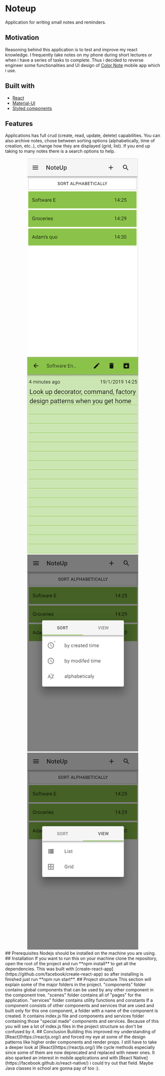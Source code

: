 # Noteup
Application for writing small notes and reminders.
## Motivation
Reasoning behind this application is to test and improve my react knowledge. I frequently take notes on my phone during short lectures or when i have a series of tasks to complete. Thus i decided to reverse engineer some functionalities and UI design of [Color Note](https://play.google.com/store/apps/details?id=com.socialnmobile.dictapps.notepad.color.note) mobile app which i use. 
## Built with

 - [React](https://reactjs.org/)
 - [Material-UI](https://material-ui.com/)
 - [Styled components](https://www.styled-components.com/)
## Features
Applications has full crud (create, read, update, delete) capabilities. You can also archive notes, chose between sorting options (alphabetically, time of creation, etc..), change how they are displayed (grid, list). If you end up taking to many notes there is a search options to help.
<div style="text-align: center">
  <img src="images/overview.png">
  <img src="images/note-content.png">
  <img src="images/sort.png">
  <img src="images/view.png">
</div>
## Prerequisites
Nodejs should be installed on the machine you are using.
## Installation
If you want to run this on your machine clone the repository, open the root of the project and run **npm install** to get all the dependencies. This was built with [create-react-app](https://github.com/facebook/create-react-app) so after installing is finished just run **npm run start**.
## Project structure
This section will explain some of the major folders in the project.
"components" folder contains global components that can be used by any other component in the component tree.
"scenes" folder contains all of "pages" for the application.
"services" folder contains utility functions and constants
If a component consists of other components and services that are used and built only for this one component, a folder with a name of the component is created. It contains index.js file and components and services folder containing those "special made" components and services.
Because of this you will see a lot of index.js files in the project structure so don't be confused by it.
## Conclusion
Building this improved my understanding of [React](https://reactjs.org/) and forced my eye at some of the design patterns like higher order components and render props.  I still have to take a deeper look at [React](https://reactjs.org/) life cycle methods especially since some of them are now deprecated and replaced with newer ones. It also sparked an interest in mobile applications and with [React Native](https://facebook.github.io/react-native/) i could try out that field. Maybe Java classes in school are gonna pay of too :). 

 